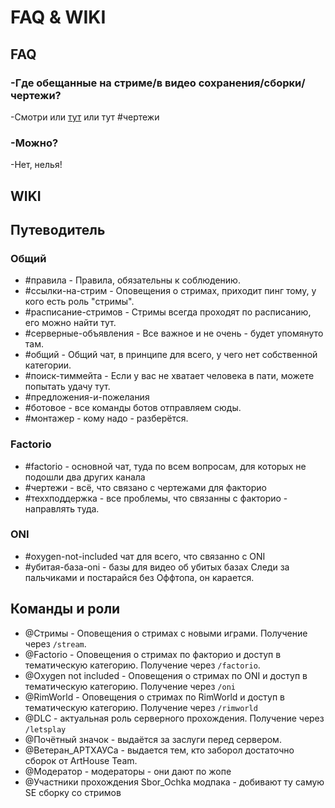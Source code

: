 # FAQ & WIKI
## FAQ
### -Где обещанные на стриме/в видео сохранения/сборки/чертежи?

-Смотри или [тут](https://boosty.to/lavriko) или тут #чертежи
### -Можно?
-Нет, нелья!
## WIKI
## Путеводитель
### Общий
* #правила - Правила, обязательны к соблюдению.
* #ссылки-на-стрим - Оповещения о стримах, приходит пинг тому, у кого есть роль "стримы".
* #расписание-стримов - Стримы всегда проходят по расписанию, его можно найти тут.
* #серверные-объявления - Все важное и не очень - будет упомянуто там.
* #общий - Общий чат, в принципе для всего, у чего нет собственной категории.
* #поиск-тиммейта - Если у вас не хватает человека в пати, можете попытать удачу тут.
* #предложения-и-пожелания
* #ботовое - все команды ботов отправляем сюды.
* #монтажер - кому надо - разберётся.
### Factorio
* #factorio - основной чат, туда по всем вопросам, для которых не подошли два других канала
* #чертежи - всё, что связано с чертежами для факторио
* #теххподдержка - все проблемы, что связанны с факторио - направлять туда.
### ONI
* #oxygen-not-included чат для всего, что связанно с ONI
* #убитая-база-oni - базы для видео об убитых базах
Следи за пальчиками и постарайся без Оффтопа, он карается.
## Команды и роли
* @Стримы - Оповещения о стримах с новыми играми. Получение через `/stream`.
* @Factorio - Оповещения о стримах по факторио и доступ в тематическую категорию. Получение через `/factorio`.
* @Oxygen not included - Оповещения о стримах по ONI и доступ в тематическую категорию. Получение через `/oni`
* @RimWorld - Оповещения о стримах по RimWorld и доступ в тематическую категорию. Получение через `/rimworld`
* @DLC - актуальная роль серверного прохождения. Получение через `/letsplay`
* @Почётный значок - выдаётся за заслуги перед сервером.
* @Ветеран_АРТХАУСа - выдается тем, кто заборол достаточно сборок от ArtHouse Team.
* @Модератор - модераторы - они дают по жопе
* @Участники прохождения Sbor_Ochka модпака - добивают ту самую SE сборку со стримов
